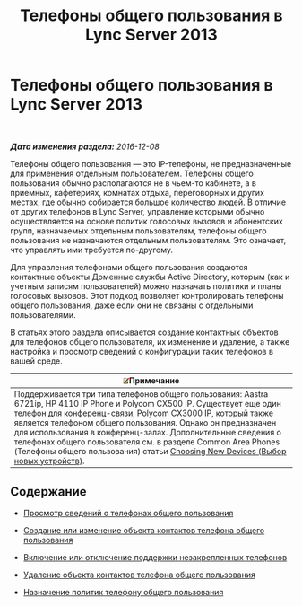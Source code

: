 ﻿---
title: Телефоны общего пользования в Lync Server 2013
TOCTitle: Телефоны общего пользования в Lync Server 2013
ms:assetid: d63bb3de-154e-4347-9251-9fa94e7d593a
ms:mtpsurl: https://technet.microsoft.com/ru-ru/library/JJ994076(v=OCS.15)
ms:contentKeyID: 52058337
ms.date: 12/10/2016
mtps_version: v=OCS.15
ms.translationtype: HT
---

# Телефоны общего пользования в Lync Server 2013

 

_**Дата изменения раздела:** 2016-12-08_

Телефоны общего пользования — это IP-телефоны, не предназначенные для применения отдельным пользователем. Телефоны общего пользования обычно располагаются не в чьем-то кабинете, а в приемных, кафетериях, комнатах отдыха, переговорных и других местах, где обычно собирается большое количество людей. В отличие от других телефонов в Lync Server, управление которыми обычно осуществляется на основе политик голосовых вызовов и абонентских групп, назначаемых отдельным пользователям, телефоны общего пользования не назначаются отдельным пользователям. Это означает, что управлять ими требуется по-другому.

Для управления телефонами общего пользования создаются контактные объекты Доменные службы Active Directory, которым (как и учетным записям пользователей) можно назначать политики и планы голосовых вызовов. Этот подход позволяет контролировать телефоны общего пользования, даже если они не связаны с отдельными пользователями.

В статьях этого раздела описывается создание контактных объектов для телефонов общего пользователя, их изменение и удаление, а также настройка и просмотр сведений о конфигурации таких телефонов в вашей среде.

<table>
<thead>
<tr class="header">
<th><img src="images/Gg398412.note(OCS.15).gif" title="note" alt="note" />Примечание</th>
</tr>
</thead>
<tbody>
<tr class="odd">
<td>Поддерживается три типа телефонов общего пользования: Aastra 6721ip, HP 4110 IP Phone и Polycom CX500 IP. Существует еще один телефон для конференц-связи, Polycom CX3000 IP, который также является телефоном общего пользования. Однако он предназначен для использования в конференц-залах. Дополнительные сведения о телефонах общего пользователя см. в разделе Common Area Phones (Телефоны общего пользования) статьи <a href="http://technet.microsoft.com/ru-ru/library/gg398958(v=ocs.14).aspx">Choosing New Devices (Выбор новых устройств)</a>.</td>
</tr>
</tbody>
</table>


## Содержание

  - [Просмотр сведений о телефонах общего пользования](lync-server-2013-view-common-area-phone-information.md)

  - [Создание или изменение объекта контактов телефона общего пользования](lync-server-2013-create-or-modify-a-common-area-phone-contact-object.md)

  - [Включение или отключение поддержки незакрепленных телефонов](lync-server-2013-enable-or-disable-hot-desking.md)

  - [Удаление объекта контактов телефона общего пользования](lync-server-2013-delete-a-common-area-phone-contact-object.md)

  - [Назначение политик телефону общего пользования](lync-server-2013-assign-policies-to-a-common-area-phone.md)

